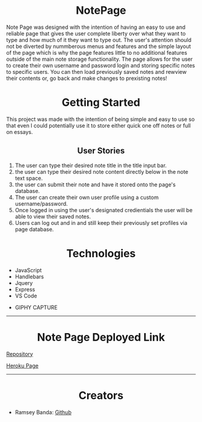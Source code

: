 <p align="center">
  
</p>


<h1 align="center"> NotePage</h1>

Note Page was designed with the intention of having an easy to use and reliable page that gives the user complete liberty over what they want to type and how much of it they want to type out. The user's attention should not be diverted by nummberous menus and features and the simple layout of the page which is why the page features little to no additional features outside of the main note storage functionality. The page allows for the user to create their own username and password login and storing specific notes to specific users. You can then load previously saved notes and rewview their contents or, go back and make changes to prexisting notes!

<h1 align="center"> Getting Started</h1>

This project was made with the intention of being simple and easy to use so that even I could potentially use it to store either quick one off notes or full on essays.


<h2 align="center"> User Stories</h2>



1. The user can type their desired note title in the title input bar.
2. the user can type their desired note content directly below in the note text space.
3. the user can submit their note and have it stored onto the page's database.
4. The user can create their own user profile using a custom username/password.
5. Once logged in using the user's designated credientials the user will be able to view their saved notes. 
6. Users can log out and in and still keep their previously set profiles via page database.


<h1 align="center">Technologies</h1>

+ JavaScript
+ Handlebars
+ Jquery
+ Express
+ VS Code
- GIPHY CAPTURE

---

<h1 align="center">Note Page Deployed Link</h1>

[Repository](https://github.com/DummyWoke/notewebpage)

[Heroku Page](https://notewebpage.herokuapp.com/?)

---

<h1 align="center">Creators</h1>

+  Ramsey Banda: [Github](https://github.com/DummyWoke)

